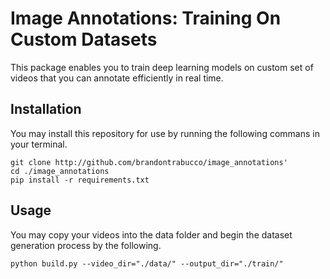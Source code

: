 # Image Annotations: Training On Custom Datasets

This package enables you to train deep learning models on custom set of videos that you can annotate efficiently in real time.

## Installation

You may install this repository for use by running the following commans in your terminal.

```
git clone http://github.com/brandontrabucco/image_annotations'
cd ./image_annotations
pip install -r requirements.txt
```

## Usage

You may copy your videos into the data folder and begin the dataset generation process by the following.

```
python build.py --video_dir="./data/" --output_dir="./train/"
```
